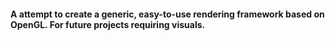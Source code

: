 #### A attempt to create a generic, easy-to-use rendering framework based on OpenGL. For future projects requiring visuals.